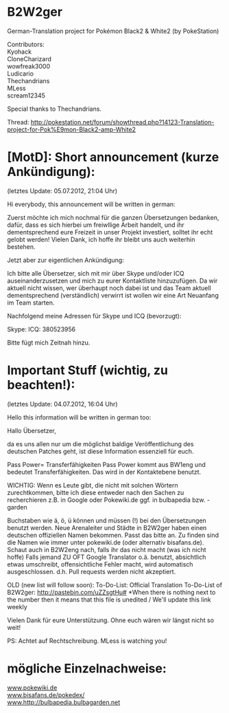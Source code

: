 B2W2ger
=======

German-Translation project for Pokémon Black2 & White2 (by PokeStation)


Contributors:   
Kyohack     
CloneCharizard      
wowfreak3000      
Ludicario     
Thechandrians     
MLess     
scream12345   

Special thanks to Thechandrians.

Thread: http://pokestation.net/forum/showthread.php?14123-Translation-project-for-Pok%E9mon-Black2-amp-White2

[MotD]: Short announcement (kurze Ankündigung):
====

(letztes Update: 05.07.2012, 21:04 Uhr)

Hi everybody, this announcement will be written in german:

Zuerst möchte ich mich nochmal für die ganzen Übersetzungen bedanken, dafür, dass es sich hierbei um freiwllige Arbeit handelt, und ihr dementsprechend eure Freizeit
in unser Projekt investiert, solltet ihr echt gelobt werden! Vielen Dank, ich hoffe ihr bleibt uns auch weiterhin bestehen.

Jetzt aber zur eigentlichen Ankündigung:

Ich bitte alle Übersetzer, sich mit mir über Skype und/oder ICQ auseinanderzusetzen und mich zu eurer Kontaktliste hinzuzufügen.
Da wir aktuell nicht wissen, wer überhaupt noch dabei ist und das Team aktuell dementsprechend (verständlich) verwirrt ist wollen wir eine Art Neuanfang im Team starten.

Nachfolgend meine Adressen für Skype und ICQ (bevorzugt):

Skype:
ICQ: 380523956

Bitte fügt mich Zeitnah hinzu.

Important Stuff (wichtig, zu beachten!):
==============================

(letztes Update: 04.07.2012, 16:04 Uhr)

Hello this information will be written in german too:

Hallo Übersetzer,

da es uns allen nur um die möglichst baldige Veröffentlichung des deutschen Patches geht,
ist diese Information essenziell für euch.

Pass Power= Transferfähigkeiten
Pass Power kommt aus BW1eng und bedeutet Transferfähigkeiten. Das wird in der Kontaktebene benutzt. 

WICHTIG:
Wenn es Leute gibt, die nicht mit solchen Wörtern zurechtkommen, bitte ich diese entweder nach den Sachen zu recherchieren
z.B. in Google oder Pokewiki.de ggf. in bulbapedia bzw. -garden

Buchstaben wie ä, ö, ü können und müssen (!) bei den Übersetzungen benutzt werden.
Neue Arenaleiter und Städte in B2W2ger haben einen deutschen offiziellen Namen bekommen. Passt das bitte an. Zu finden sind die Namen
wie immer unter pokewiki.de (oder alternativ bisafans.de).
Schaut auch in B2W2eng nach, falls ihr das nicht macht (was ich nicht hoffe)
Falls jemand ZU OFT Google Translator o.ä. benutzt, absichtlich etwas umschreibt, offensichtliche Fehler macht, wird
automatisch ausgeschlossen. d.h. Pull requests werden nicht akzeptiert.

OLD (new list will follow soon): To-Do-List: Official Translation To-Do-List of B2W2ger: http://pastebin.com/uZZsgtHu# *When there is nothing next to the number then it means that this file is unedited / We'll update this link weekly


Vielen Dank für eure Unterstützung. Ohne euch wären wir längst nicht so weit!

PS: Achtet auf Rechtschreibung. MLess is watching you!

mögliche Einzelnachweise:
====

www.pokewiki.de     
www.bisafans.de/pokedex/      
www.http://bulbapedia.bulbagarden.net     